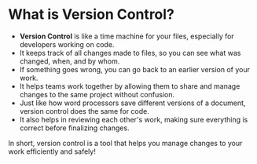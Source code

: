 # What is Version Control?

- **Version Control** is like a time machine for your files, especially for developers working on code.
- It keeps track of all changes made to files, so you can see what was changed, when, and by whom.
- If something goes wrong, you can go back to an earlier version of your work.
- It helps teams work together by allowing them to share and manage changes to the same project without confusion.
- Just like how word processors save different versions of a document, version control does the same for code.
- It also helps in reviewing each other's work, making sure everything is correct before finalizing changes.

In short, version control is a tool that helps you manage changes to your work efficiently and safely!
